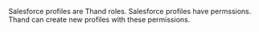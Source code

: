 

Salesforce profiles are Thand roles.
Salesforce profiles have permssions. Thand can create new profiles with these
permissions.
    
